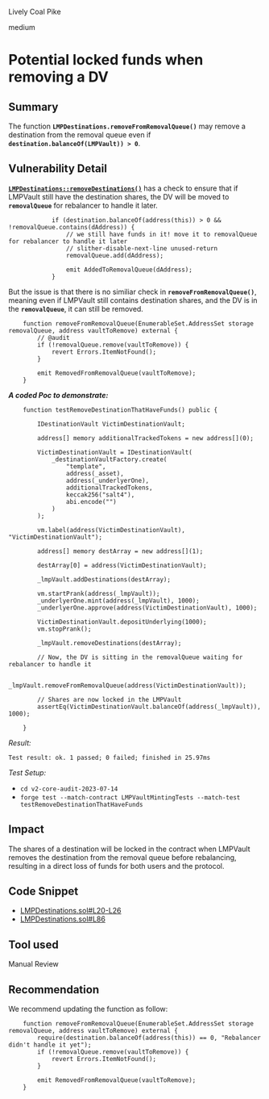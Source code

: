 Lively Coal Pike

medium

# Potential locked funds when removing a DV
## Summary

The function **`LMPDestinations.removeFromRemovalQueue()`** may remove a destination from the removal queue even if **`destination.balanceOf(LMPVault)) > 0`**.

## Vulnerability Detail

[**`LMPDestinations::removeDestinations()`**](https://github.com/sherlock-audit/2023-06-tokemak/blob/main/v2-core-audit-2023-07-14/src/vault/libs/LMPDestinations.sol#L86) has a check to ensure that if LMPVault still have the destination shares, the DV will be moved to **`removalQueue`** for rebalancer to handle it later.

```solidity
            if (destination.balanceOf(address(this)) > 0 && !removalQueue.contains(dAddress)) {
                // we still have funds in it! move it to removalQueue for rebalancer to handle it later
                // slither-disable-next-line unused-return
                removalQueue.add(dAddress);

                emit AddedToRemovalQueue(dAddress);
            }
```

But the issue is that there is no similiar check in **`removeFromRemovalQueue()`**, meaning even if LMPVault still contains destination shares, and the DV is in the **`removalQueue`**, it can still be removed.

```solidity
    function removeFromRemovalQueue(EnumerableSet.AddressSet storage removalQueue, address vaultToRemove) external {
        // @audit
        if (!removalQueue.remove(vaultToRemove)) {
            revert Errors.ItemNotFound();
        }

        emit RemovedFromRemovalQueue(vaultToRemove);
    }
```

***A coded Poc to demonstrate:***

```solidity
    function testRemoveDestinationThatHaveFunds() public {

        IDestinationVault VictimDestinationVault;

        address[] memory additionalTrackedTokens = new address[](0);

        VictimDestinationVault = IDestinationVault(
            _destinationVaultFactory.create(
                "template",
                address(_asset),
                address(_underlyerOne),
                additionalTrackedTokens,
                keccak256("salt4"),
                abi.encode("")
            )
        );

        vm.label(address(VictimDestinationVault), "VictimDestinationVault");

        address[] memory destArray = new address[](1);

        destArray[0] = address(VictimDestinationVault);

        _lmpVault.addDestinations(destArray);

        vm.startPrank(address(_lmpVault));
        _underlyerOne.mint(address(_lmpVault), 1000);
        _underlyerOne.approve(address(VictimDestinationVault), 1000);

        VictimDestinationVault.depositUnderlying(1000);
        vm.stopPrank();

        _lmpVault.removeDestinations(destArray);

        // Now, the DV is sitting in the removalQueue waiting for rebalancer to handle it

        _lmpVault.removeFromRemovalQueue(address(VictimDestinationVault));

        // Shares are now locked in the LMPVault 
        assertEq(VictimDestinationVault.balanceOf(address(_lmpVault)), 1000);

    }
```

*Result:*

```solidity
Test result: ok. 1 passed; 0 failed; finished in 25.97ms
```

*Test Setup:*

- `cd v2-core-audit-2023-07-14`
- `forge test --match-contract LMPVaultMintingTests --match-test testRemoveDestinationThatHaveFunds`

## Impact

The shares of a destination will be locked in the contract when LMPVault removes the destination from the removal queue before rebalancing, resulting in a direct loss of funds for both users and the protocol.

## Code Snippet

- [LMPDestinations.sol#L20-L26](https://github.com/sherlock-audit/2023-06-tokemak/blob/main/v2-core-audit-2023-07-14/src/vault/libs/LMPDestinations.sol#L20-L26)
- [LMPDestinations.sol#L86](https://github.com/sherlock-audit/2023-06-tokemak/blob/main/v2-core-audit-2023-07-14/src/vault/libs/LMPDestinations.sol#L86)

## Tool used

Manual Review

## Recommendation

We recommend updating the function as follow: 

```solidity
    function removeFromRemovalQueue(EnumerableSet.AddressSet storage removalQueue, address vaultToRemove) external {
        require(destination.balanceOf(address(this)) == 0, "Rebalancer didn't handle it yet");
        if (!removalQueue.remove(vaultToRemove)) {
            revert Errors.ItemNotFound();
        }

        emit RemovedFromRemovalQueue(vaultToRemove);
    }
```
